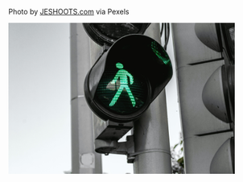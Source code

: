 <!--(dl
(section-meta
    (title pexels-jeshootscom-442584))
)-->
Photo by [JESHOOTS.com](https://www.pexels.com/photo/close-up-photo-of-traffic-light-display-442584/) via Pexels

<img src="./images/atdd/pexels-jeshootscom-442584.jpg" style="height:300px"></img>